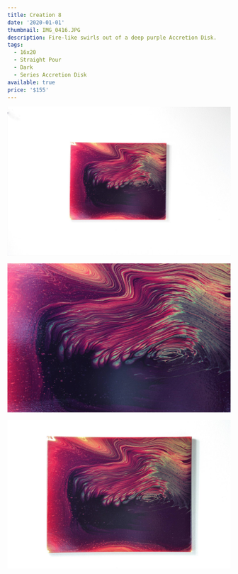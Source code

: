 ```yaml
---
title: Creation 8
date: '2020-01-01'
thumbnail: IMG_0416.JPG
description: Fire-like swirls out of a deep purple Accretion Disk.
tags:
  - 16x20
  - Straight Pour
  - Dark
  - Series Accretion Disk
available: true
price: '$155'
---
```


![](IMG_0415.JPG)

![](IMG_0411.JPG)

![](IMG_0414.JPG)

